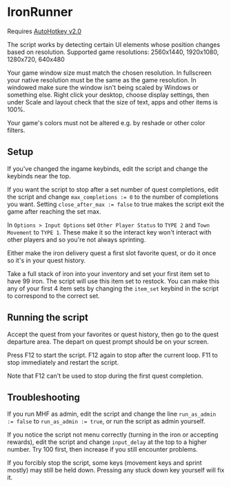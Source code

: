 # IronRunner
Requires [AutoHotkey v2.0](https://www.autohotkey.com/)

The script works by detecting certain UI elements whose position changes based on resolution. Supported game resolutions: 2560x1440, 1920x1080, 1280x720, 640x480

Your game window size must match the chosen resolution. In fullscreen your native resolution must be the same as the game resolution. In windowed make sure the window isn't being scaled by Windows or something else. Right click your desktop, choose display settings, then under Scale and layout check that the size of text, apps and other items is 100%.

Your game's colors must not be altered e.g. by reshade or other color filters.

## Setup
If you've changed the ingame keybinds, edit the script and change the keybinds near the top.

If you want the script to stop after a set number of quest completions, edit the script and change `max_completions := 0` to the number of completions you want. Setting `close_after_max := false` to true makes the script exit the game after reaching the set max.

In `Options > Input Options` set `Other Player Status` to `TYPE 2` and `Town Movement` to `TYPE 1`. These make it so the interact key won't interact with other players and so you're not always sprinting.

Either make the iron delivery quest a first slot favorite quest, or do it once so it's in your quest history.

Take a full stack of iron into your inventory and set your first item set to have 99 iron. The script will use this item set to restock. You can make this any of your first 4 item sets by changing the `item_set` keybind in the script to correspond to the correct set.

## Running the script
Accept the quest from your favorites or quest history, then go to the quest departure area. The depart on quest prompt should be on your screen.

Press F12 to start the script. F12 again to stop after the current loop. F11 to stop immediately and restart the script.

Note that F12 can't be used to stop during the first quest completion.

## Troubleshooting
If you run MHF as admin, edit the script and change the line `run_as_admin := false` to `run_as_admin := true`, or run the script as admin yourself.

If you notice the script not menu correctly (turning in the iron or accepting rewards), edit the script and change `input_delay` at the top to a higher number. Try 100 first, then increase if you still encounter problems.

If you forcibly stop the script, some keys (movement keys and sprint mostly) may still be held down. Pressing any stuck down key yourself will fix it.
